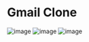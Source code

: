 

# Gmail Clone



![image](https://drive.google.com/uc?export=view&id=1O5qW8eyjpqV_QDS8b4iYpeQGeRi0LYwL)
![image](https://drive.google.com/uc?export=view&id=11ZhY0Q3QAvwS6iu9hdWuGF97yQ4NjLky)
![image](https://drive.google.com/uc?export=view&id=1VI7Ky3zeLm4kVwju0yCAM9onO8YoMyta)

